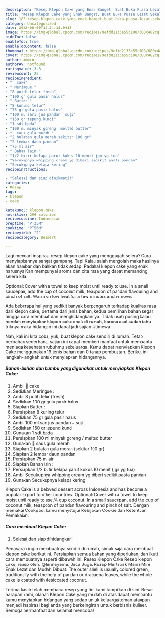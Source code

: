 ```yaml
---
description: "Resep Klepon Cake yang Enak Banget, Buat Buka Puasa Lezat Sekali"
title: "Resep Klepon Cake yang Enak Banget, Buat Buka Puasa Lezat Sekali"
slug: 187-resep-klepon-cake-yang-enak-banget-buat-buka-puasa-lezat-sekali
category: Uncategorized
date: 2022-08-09T13:34:18.941Z
image: https://img-global.cpcdn.com/recipes/9efdd2133e55c108/680x482cq70/klepon-cake-foto-resep-utama.jpg
hideToc: false
enableToc: true
enableTocContent: false
thumbnail: https://img-global.cpcdn.com/recipes/9efdd2133e55c108/680x482cq70/klepon-cake-foto-resep-utama.jpg
cover: https://img-global.cpcdn.com/recipes/9efdd2133e55c108/680x482cq70/klepon-cake-foto-resep-utama.jpg
author: Admin
authorAv: notfound
ratingvalue: 3.8
reviewcount: 25
recipeingredient:
- "  cake"
- " Meringue "
- "8 putih telur fresh"
- "100 gr gula pasir halus"
- " Batter "
- "8 kuning telur"
- "75 gr gula pasir halus"
- "100 ml sari jus pandan  suji"
- "150 gr tepung kunci"
- "1 sdt bpda"
- "100 ml minyak goreng  melted butter"
- "  saus gula merah "
- "2 bulatan gula merah sekitar 100 gr"
- "2 lembar daun pandan"
- "75 ml air"
- " Bahan lain "
- "1/2 butir kelapa parut kukus 10 menit jgn yg tua"
- "Secukupnya whipping cream yg diberi sedikit pasta pandan"
- "Secukupnya kelapa kering"
recipeinstructions:

- "Selesai dan siap dinikmati!"
categories:
- Resep
tags:
- klepon
- cake

katakunci: klepon cake 
nutrition: 206 calories
recipecuisine: Indonesian
preptime: "PT35M"
cooktime: "PT56M"
recipeyield: "2"
recipecategory: Dessert

---
```



Lagi mencari inspirasi resep klepon cake yang menggugah selera? Cara menyiapkannya sangat gampang. Tapi Kalau salah mengolah maka hasilnya akan hambar dan bahkan tidak sedap. Padahal klepon cake yang enak harusnya Kan mempunyai aroma dan cita rasa yang dapat memancing selera kita.


Optional: Cover with a towel to keep moist until ready to use. In a small saucepan, add the cup of coconut milk, teaspoon of pandan flavouring and pinch of salt. Warm on low heat for a few minutes and remove.

Ada beberapa hal yang sedikit banyak berpengaruh terhadap kualitas rasa dari klepon cake, pertama dari jenis bahan, kedua pemilihan bahan segar hingga cara membuat dan menghidangkannya. Tidak usah pusing kalau hendak menyiapkan klepon cake enak di rumah, karena asal sudah tahu triknya maka hidangan ini dapat jadi sajian istimewa.


Nah, kali ini kita coba, yuk, buat klepon cake sendiri di rumah. Tetap berbahan sederhana, sajian ini dapat memberi manfaat untuk membantu menjaga kesehatan tubuhmu sekeluarga. Kamu dapat menyiapkan Klepon Cake menggunakan 19 jenis bahan dan 0 tahap pembuatan. Berikut ini langkah-langkah untuk menyiapkan hidangannya.

<!--inarticleads1-->

##### Bahan-bahan dan bumbu yang digunakan untuk menyiapkan Klepon Cake:

1. Ambil  🍰 cake
1. Sediakan  Meringue :
1. Ambil 8 putih telur (fresh)
1. Sediakan 100 gr gula pasir halus
1. Siapkan  Batter :
1. Persiapkan 8 kuning telur
1. Sediakan 75 gr gula pasir halus
1. Ambil 100 ml sari jus pandan + suji
1. Sediakan 150 gr tepung kunci
1. Gunakan 1 sdt bpda
1. Persiapkan 100 ml minyak goreng / melted butter
1. Gunakan  🌼 saus gula merah :
1. Siapkan 2 bulatan gula merah (sekitar 100 gr)
1. Siapkan 2 lembar daun pandan
1. Persiapkan 75 ml air
1. Siapkan  Bahan lain :
1. Persiapkan 1/2 butir kelapa parut kukus 10 menit (jgn yg tua)
1. Ambil Secukupnya whipping cream yg diberi sedikit pasta pandan
1. Gunakan Secukupnya kelapa kering


Klepon Cake is a beloved dessert across Indonesia and has become a popular export to other countries. Optional: Cover with a towel to keep moist until ready to use.¾ cup coconut. In a small saucepan, add the cup of coconut milk, teaspoon of pandan flavouring and pinch of salt. Dengan memakai Cookpad, kamu menyetujui Kebijakan Cookie dan Ketentuan Pemakaian. 

<!--inarticleads2-->

##### Cara membuat Klepon Cake:


1. Selesai dan siap dihidangkan!

Penasaran ingin membuatnya sendiri di rumah, simak saja cara membuat klepon cake berikut ini. Persiapkan semua bahan yang diperlukan, dan ikuti cara membuatnya seperti dibawah ini. Resep Klepon Cake Resep klepon cake, resep oleh: @faraleyama. Baca Juga: Resep Martabak Manis Mini Enak Lezat dan Mudah Dibuat. The outer shell is usually colored green, traditionally with the help of pandan or dracaena leaves, while the whole cake is coated with desiccated coconut. 

Terima kasih telah membaca resep yang tim kami tampilkan di sini. Besar harapan kami, olahan Klepon Cake yang mudah di atas dapat membantu kamu menyiapkan hidangan yang sedap untuk keluarga/teman ataupun menjadi inspirasi bagi anda yang berkeinginan untuk berbisnis kuliner. Semoga bermanfaat dan selamat mencoba!
